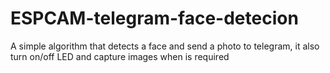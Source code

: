 # ESPCAM-telegram-face-detecion
A simple algorithm that detects a face and send a photo to telegram, it also turn on/off LED and capture images when is required
